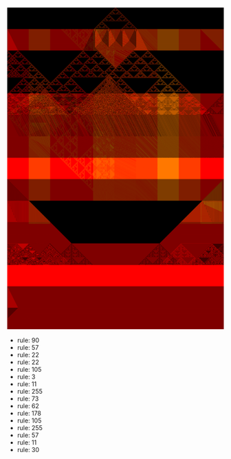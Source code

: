 ![photo](./output.png) 
 * rule: 90
* rule: 57
* rule: 22
* rule: 22
* rule: 105
* rule: 3
* rule: 11
* rule: 255
* rule: 73
* rule: 62
* rule: 178
* rule: 105
* rule: 255
* rule: 57
* rule: 11
* rule: 30
